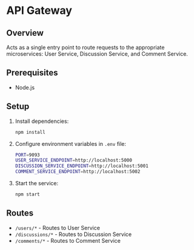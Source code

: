 # API Gateway

## Overview
Acts as a single entry point to route requests to the appropriate microservices: User Service, Discussion Service, and Comment Service.

## Prerequisites
- Node.js

## Setup

1. Install dependencies:
   ```sh
   npm install
2. Configure environment variables in `.env` file:
   ```sh
   PORT=9093
   USER_SERVICE_ENDPOINT=http://localhost:5000
   DISCUSSION_SERVICE_ENDPOINT=http://localhost:5001
   COMMENT_SERVICE_ENDPOINT=http://localhost:5002
3. Start the service:
   ```sh
   npm start
## Routes
- `/users/*` - Routes to User Service
- `/discussions/*` - Routes to Discussion Service
- `/comments/*` - Routes to Comment Service
